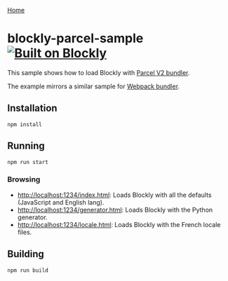 [Home](../README.md)

# blockly-parcel-sample [![Built on Blockly](https://tinyurl.com/built-on-blockly)](https://github.com/google/blockly)

This sample shows how to load Blockly with [Parcel V2 bundler](https://v2.parceljs.org/).

The example mirrors a similar sample for [Webpack bundler](../blockly-webpack/README.md).

## Installation

```
npm install
```

## Running

```
npm run start
```

### Browsing
- [http://localhost:1234/index.html](http://localhost:1234/index.html): Loads Blockly with all the defaults (JavaScript and English lang).
- [http://localhost:1234/generator.html](http://localhost:1234/generator.html): Loads Blockly with the Python generator.
- [http://localhost:1234/locale.html](http://localhost:1234/locale.html): Loads Blockly with the French locale files.



## Building

```
npm run build
```
